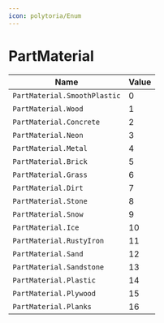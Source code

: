 ```yaml
---
icon: polytoria/Enum
---
```


# PartMaterial

| Name                         | Value |
| ---------------------------- | ----- |
| `PartMaterial.SmoothPlastic` | 0     |
| `PartMaterial.Wood`          | 1     |
| `PartMaterial.Concrete`      | 2     |
| `PartMaterial.Neon`          | 3     |
| `PartMaterial.Metal`         | 4     |
| `PartMaterial.Brick`         | 5     |
| `PartMaterial.Grass`         | 6     |
| `PartMaterial.Dirt`          | 7     |
| `PartMaterial.Stone`         | 8     |
| `PartMaterial.Snow`          | 9     |
| `PartMaterial.Ice`           | 10    |
| `PartMaterial.RustyIron`     | 11    |
| `PartMaterial.Sand`          | 12    |
| `PartMaterial.Sandstone`     | 13    |
| `PartMaterial.Plastic`       | 14    |
| `PartMaterial.Plywood`       | 15    |
| `PartMaterial.Planks`        | 16    |

